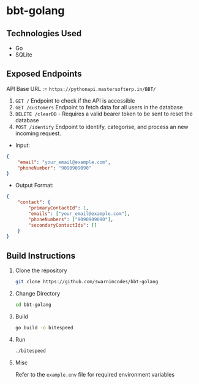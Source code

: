 # bbt-golang

## Technologies Used

- Go
- SQLite

## Exposed Endpoints

API Base URL := `https://pythonapi.mastersofterp.in/BBT/`

1. `GET /`
Endpoint to check if the API is accessible
2. `GET /customers`
Endpoint to fetch data for all users in the database
3. `DELETE /clearDB` - Requires a valid bearer token to be sent to reset the database
4. `POST /identify`
Endpoint  to identify, categorise, and process an new incoming request.

- Input:

```json
{
    "email": "your_email@example.com",
    "phoneNumber": "9090909090"
}
```

- Output Format:

```json
{
    "contact": {
        "primaryContactId": 1,
        "emails": ["your_email@example.com"],
        "phoneNumbers": ["9090909090"],
        "secondaryContactIds": []
    }
}
```

## Build Instructions

1. Clone the repository

    ```sh
    git clone https://github.com/swarnimcodes/bbt-golang
    ```

2. Change Directory

    ```sh
    cd bbt-golang
    ```

3. Build

    ```sh
    go build -o bitespeed
    ```

4. Run

    ```sh
    ./bitespeed
    ```

5. Misc

    Refer to the `example.env` file for required environment variables

